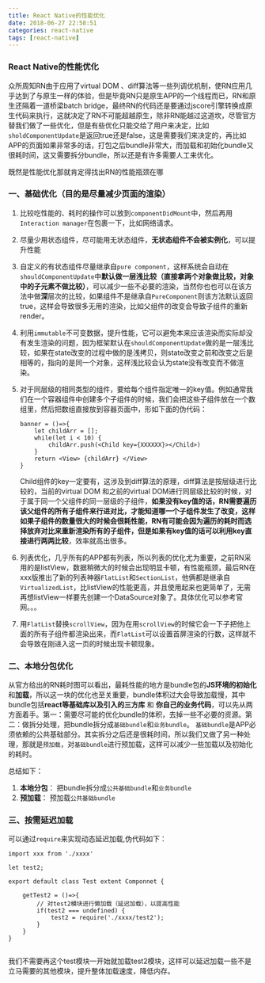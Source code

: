 ```yaml
---
title: React Native的性能优化
date: 2018-06-27 22:58:51
categories: react-native
tags: [react-native]
---
```


### React Native的性能优化
众所周知RN由于应用了virtual DOM 、diff算法等一些列调优机制，使RN应用几乎达到了与原生一样的体验，但是毕竟RN只是原生APP的一个线程而已，RN和原生还隔着一道桥梁batch bridge，最终RN的代码还是要通过jscore引擎转换成原生代码来执行，这就决定了RN不可能超越原生，除非RN能越过这道坎，尽管官方替我们做了一些优化，但是有些优化只能交给了用户来决定，比如`sholdComponentUpdate`是返回true还是false，这是需要我们来决定的，再比如APP的页面如果非常多的话，打包之后bundle非常大，而加载和初始化bundle又很耗时间，这又需要拆分bundle，所以还是有许多需要人工来优化。

既然是性能优化那就肯定得找出RN的性能瓶颈在哪

### 一、基础优化（目的是尽量减少页面的渲染）

1. 比较吃性能的、耗时的操作可以放到`componentDidMount`中，然后再用`Interaction manager`在包裹一下，比如网络请求。
2. 尽量少用状态组件，尽可能用无状态组件，**无状态组件不会被实例化**，可以提升性能
3. 自定义的有状态组件尽量继承自`pure component`，这样系统会自动在`shouldComponentUpdate`中**默认做一层浅比较（直接拿两个对象做比较，对象中的子元素不做比较）**，可以减少一些不必要的渲染，当然你也也可以在该方法中做**深**层次的比较，如果组件不是继承自`PureComponent`则该方法默认返回true，这样会导致很多无用的渲染，比如父组件的改变会导致子组件的重新render。
4. 利用`immutable`不可变数据，提升性能，它可以避免本来应该渲染而实际却没有发生渲染的问题，因为框架默认在`shouldComponentUpdate`做的是一层浅比较，如果在state改变的过程中做的是浅拷贝，则state改变之前和改变之后是相等的，指向的是同一个对象，这样浅比较会认为state没有改变而不做渲染。
5. 对于同层级的相同类型的组件，要给每个组件指定唯一的key值。例如通常我们在一个容器组件中创建多个子组件的时候，我们会把这些子组件放在一个数组里，然后把数组直接放到容器页面中，形如下面的伪代码：

	```
	banner = ()=>{
		let childArr = [];
		while(let i < 10) {
			childArr.push(<Child key={XXXXXX}></Child>)
		}
		return <View> {childArr} </View>
	}
	```
	Child组件的key一定要有，这涉及到diff算法的原理，diff算法是按层级进行比较的，当前的virtual DOM 和之前的virtual DOM进行同层级比较的时候，对于属于同一个父组件的同一层级的子组件，**如果没有key值的话，RN需要遍历该父组件的所有子组件来行进对比，才能知道哪一个子组件发生了改变，这样如果子组件的数量很大的时候会很耗性能，RN有可能会因为遍历的耗时而选择放弃对比来重新渲染所有的子组件，但是如果有key值的话可以利用key直接进行两两比较**，效率就高出很多。
6. 列表优化，几乎所有的APP都有列表，所以列表的优化尤为重要，之前RN采用的是listView，数据稍微大的时候会出现明显卡顿，有性能瓶颈，最后RN在xxx版推出了新的列表神器`FlatList`和`SectionList`，他俩都是继承自`VirtualizedList`，比listView的性能更高，并且使用起来也更简单了，无需再想listView一样要先创建一个DataSource对象了。具体优化可以参考官网。。。
7. 用`FlatList`替换`scrollView`，因为在用`scrollView`的时候它会一下子把他上面的所有子组件都渲染出来，而`FlatList`可以设置首屏渲染的行数，这样就不会导致在刚进入这一页的时候出现卡顿现象。

### 二、本地分包优化
从官方给出的RN耗时图可以看出，最耗性能的地方是bundle包的**JS环境的初始化**和**加载**，所以这一块的优化也至关重要，bundle体积过大会导致加载慢，其中bundle包括**react等基础库以及引入的三方库** 和 **你自己的业务代码**，可以先从两方面着手。第一：需要尽可能的优化bundle的体积，去掉一些不必要的资源。第二：做拆分处理，把bundle拆分成`基础bundle`和`业务bundle`。 `基础bundle`是APP必须依赖的公共基础部分。其实拆分之后还是很耗时间，所以我们又做了另一种处理，那就是`预加载`，对`基础bundle`进行预加载，这样可以减少一些加载以及初始化的耗时。

总结如下：

1. **本地分包**： 把bundle拆分成`公共基础bundle`和`业务bundle`
2. **预加载**： 预加载`公共基础bundle`

### 三、按需延迟加载

可以通过`require`来实现动态延迟加载,伪代码如下：

```
import xxx from './xxxx'

let test2;

export default class Test extent Componnet {

	getTest2 = ()=>{
		// 对test2模块进行懒加载（延迟加载），以提高性能
		if(test2 === undefined) {
			test2 = require('./xxxx/test2');
		}
	}
}


```
我们不需要再这个test模块一开始就加载test2模块，这样可以延迟加载一些不是立马需要的其他模块，提升整体加载速度，降低内存。